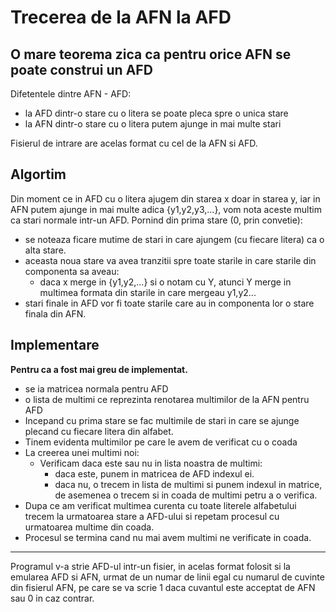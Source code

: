 # Trecerea de la AFN la AFD
## O mare teorema zica ca pentru orice AFN se poate construi un AFD
Difetentele dintre AFN - AFD:
* la AFD dintr-o stare cu o litera se poate pleca spre o unica stare
* la AFN dintr-o stare cu o litera putem ajunge in mai multe stari

Fisierul de intrare are acelas format cu cel de la AFN si AFD.  

## Algortim
Din moment ce in AFD cu o litera ajugem din starea x doar in starea y, iar in AFN putem ajunge in mai multe adica {y1,y2,y3,...}, vom nota aceste multim ca stari normale intr-un AFD.
Pornind din prima stare (0, prin convetie):
* se noteaza ficare mutime de stari in care ajungem (cu fiecare litera) ca o alta stare.
* aceasta noua stare va avea tranzitii spre toate starile in care starile din componenta sa aveau:
  * daca x merge in {y1,y2,...} si o notam cu Y, atunci Y merge in multimea formata din starile in care mergeau y1,y2...
* stari finale in AFD vor fi toate starile care au in componenta lor o stare finala din AFN.

## Implementare
**Pentru ca a fost mai greu de implementat.**
* se ia matricea normala pentru AFD
* o lista de multimi ce reprezinta renotarea multimilor de la AFN pentru AFD
* Incepand cu prima stare se fac multimile de stari in care se ajunge plecand cu fiecare litera din alfabet.
* Tinem evidenta multimilor pe care le avem de verificat cu o coada
* La creerea unei multimi noi:
  * Verificam daca este sau nu in lista noastra de multimi:
    * daca este, punem in matricea de AFD indexul ei.
    * daca nu, o trecem in lista de multimi si punem indexul in matrice, de asemenea o trecem si in coada de multimi petru a o verifica.
* Dupa ce am verificat multimea curenta cu toate literele alfabetului trecem la urmatoarea stare a AFD-ului si repetam procesul cu urmatoarea multime din coada.
* Procesul se termina cand nu mai avem multimi ne verificate in coada.
___
Programul v-a strie AFD-ul intr-un fisier, in acelas format folosit si la 
emularea AFD si AFN, urmat de un numar de linii egal cu numarul de cuvinte 
din fisierul AFN, pe care se va scrie 1 daca cuvantul este acceptat de AFN 
sau 0 in caz contrar.
